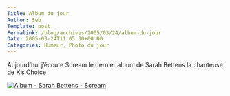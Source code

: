```yaml
--- 
Title: Album du jour
Author: Seb
Template: post
Permalink: /blog/archives/2005/03/24/album-du-jour
Date: 2005-03-24T11:05:30+00:00
Categories: Humeur, Photo du jour
--- 
```


<p>Aujourd&rsquo;hui j&rsquo;écoute Scream le dernier album de Sarah Bettens la chanteuse de K&rsquo;s Choice</p>
<p><!--more--></p>
<p><a href="/blog/images/20050324albumscream.jpg" title="Photo haute résolution env 100ko"><img src="/blog/images/thumb-20050324albumscream.jpg" alt="Album - Sarah Bettens - Scream" /></a></p>
